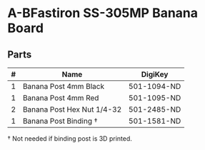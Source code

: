 # A-BFastiron SS-305MP Banana Board

## Parts

| #  | Name                            | DigiKey                  |
|---:|---------------------------------|--------------------------|
|  1 | Banana Post 4mm Black           | ‎501-1094-ND‎              |
|  1 | Banana Post 4mm Red             | ‎501-1095-ND‎              |
|  2 | Banana Post Hex Nut 1/4-32      | 501-2485-ND              |
|  1 | Banana Post Binding           † | 501-1581-ND              |

† Not needed if binding post is 3D printed.
